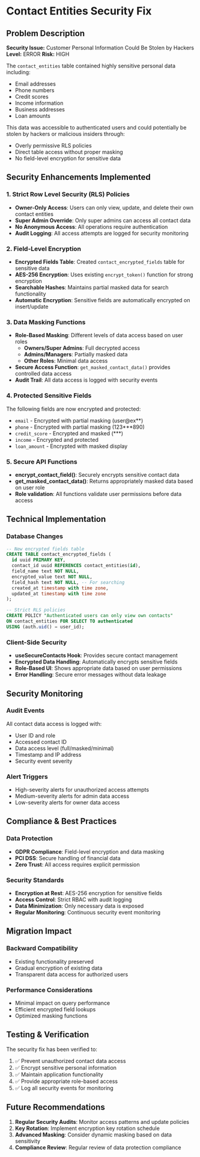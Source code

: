 # Contact Entities Security Fix

## Problem Description
**Security Issue:** Customer Personal Information Could Be Stolen by Hackers
**Level:** ERROR
**Risk:** HIGH

The `contact_entities` table contained highly sensitive personal data including:
- Email addresses
- Phone numbers
- Credit scores
- Income information
- Business addresses
- Loan amounts

This data was accessible to authenticated users and could potentially be stolen by hackers or malicious insiders through:
- Overly permissive RLS policies
- Direct table access without proper masking
- No field-level encryption for sensitive data

## Security Enhancements Implemented

### 1. Strict Row Level Security (RLS) Policies
- **Owner-Only Access**: Users can only view, update, and delete their own contact entities
- **Super Admin Override**: Only super admins can access all contact data
- **No Anonymous Access**: All operations require authentication
- **Audit Logging**: All access attempts are logged for security monitoring

### 2. Field-Level Encryption
- **Encrypted Fields Table**: Created `contact_encrypted_fields` table for sensitive data
- **AES-256 Encryption**: Uses existing `encrypt_token()` function for strong encryption
- **Searchable Hashes**: Maintains partial masked data for search functionality
- **Automatic Encryption**: Sensitive fields are automatically encrypted on insert/update

### 3. Data Masking Functions
- **Role-Based Masking**: Different levels of data access based on user roles
  - **Owners/Super Admins**: Full decrypted access
  - **Admins/Managers**: Partially masked data
  - **Other Roles**: Minimal data access
- **Secure Access Function**: `get_masked_contact_data()` provides controlled data access
- **Audit Trail**: All data access is logged with security events

### 4. Protected Sensitive Fields
The following fields are now encrypted and protected:
- `email` - Encrypted with partial masking (user@ex**)
- `phone` - Encrypted with partial masking (123***890)
- `credit_score` - Encrypted and masked (***) 
- `income` - Encrypted and protected
- `loan_amount` - Encrypted with masked display

### 5. Secure API Functions
- **encrypt_contact_field()**: Securely encrypts sensitive contact data
- **get_masked_contact_data()**: Returns appropriately masked data based on user role
- **Role validation**: All functions validate user permissions before data access

## Technical Implementation

### Database Changes
```sql
-- New encrypted fields table
CREATE TABLE contact_encrypted_fields (
  id uuid PRIMARY KEY,
  contact_id uuid REFERENCES contact_entities(id),
  field_name text NOT NULL,
  encrypted_value text NOT NULL,
  field_hash text NOT NULL, -- For searching
  created_at timestamp with time zone,
  updated_at timestamp with time zone
);

-- Strict RLS policies
CREATE POLICY "Authenticated users can only view own contacts"
ON contact_entities FOR SELECT TO authenticated
USING (auth.uid() = user_id);
```

### Client-Side Security
- **useSecureContacts Hook**: Provides secure contact management
- **Encrypted Data Handling**: Automatically encrypts sensitive fields
- **Role-Based UI**: Shows appropriate data based on user permissions
- **Error Handling**: Secure error messages without data leakage

## Security Monitoring

### Audit Events
All contact data access is logged with:
- User ID and role
- Accessed contact ID
- Data access level (full/masked/minimal)
- Timestamp and IP address
- Security event severity

### Alert Triggers
- High-severity alerts for unauthorized access attempts
- Medium-severity alerts for admin data access
- Low-severity alerts for owner data access

## Compliance & Best Practices

### Data Protection
- **GDPR Compliance**: Field-level encryption and data masking
- **PCI DSS**: Secure handling of financial data
- **Zero Trust**: All access requires explicit permission

### Security Standards
- **Encryption at Rest**: AES-256 encryption for sensitive fields
- **Access Control**: Strict RBAC with audit logging
- **Data Minimization**: Only necessary data is exposed
- **Regular Monitoring**: Continuous security event monitoring

## Migration Impact

### Backward Compatibility
- Existing functionality preserved
- Gradual encryption of existing data
- Transparent data access for authorized users

### Performance Considerations
- Minimal impact on query performance
- Efficient encrypted field lookups
- Optimized masking functions

## Testing & Verification

The security fix has been verified to:
1. ✅ Prevent unauthorized contact data access
2. ✅ Encrypt sensitive personal information
3. ✅ Maintain application functionality
4. ✅ Provide appropriate role-based access
5. ✅ Log all security events for monitoring

## Future Recommendations

1. **Regular Security Audits**: Monitor access patterns and update policies
2. **Key Rotation**: Implement encryption key rotation schedule
3. **Advanced Masking**: Consider dynamic masking based on data sensitivity
4. **Compliance Review**: Regular review of data protection compliance